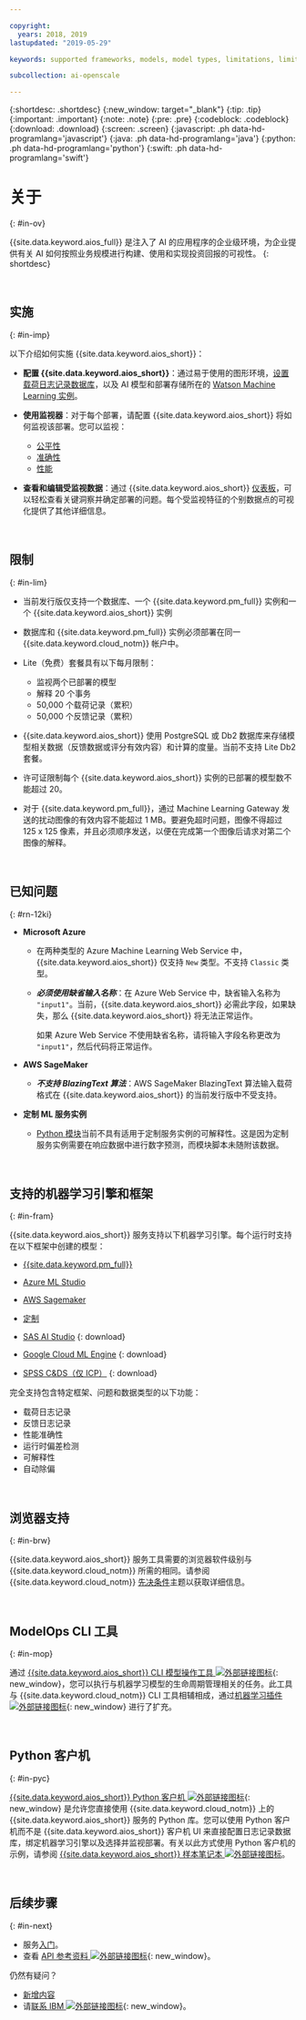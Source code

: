 ```yaml
---

copyright:
  years: 2018, 2019
lastupdated: "2019-05-29"

keywords: supported frameworks, models, model types, limitations, limits

subcollection: ai-openscale

---
```


{:shortdesc: .shortdesc}
{:new_window: target="_blank"}
{:tip: .tip}
{:important: .important}
{:note: .note}
{:pre: .pre}
{:codeblock: .codeblock}
{:download: .download}
{:screen: .screen}
{:javascript: .ph data-hd-programlang='javascript'}
{:java: .ph data-hd-programlang='java'}
{:python: .ph data-hd-programlang='python'}
{:swift: .ph data-hd-programlang='swift'}

# 关于
{: #in-ov}

{{site.data.keyword.aios_full}} 是注入了 AI 的应用程序的企业级环境，为企业提供有关 AI 如何按照业务规模进行构建、使用和实现投资回报的可视性。
{: shortdesc}

<p>&nbsp;</p>

## 实施
{: #in-imp}

以下介绍如何实施 {{site.data.keyword.aios_short}}：

- **配置 {{site.data.keyword.aios_short}}**：通过易于使用的图形环境，[设置载荷日志记录数据库](/docs/services/ai-openscale?topic=ai-openscale-connect-db)，以及 AI 模型和部署存储所在的 [Watson Machine Learning 实例](/docs/services/ai-openscale?topic=ai-openscale-wml-connect)。

- **使用监视器**：对于每个部署，请配置 {{site.data.keyword.aios_short}} 将如何监视该部署。您可以监视：

    - [公平性](/docs/services/ai-openscale?topic=ai-openscale-mf-monitor)
    - [准确性](/docs/services/ai-openscale?topic=ai-openscale-acc-monitor)
    - [性能](/docs/services/ai-openscale?topic=ai-openscale-anlz_metrics#anlz_metrics_performance)

- **查看和编辑受监视数据**：通过 {{site.data.keyword.aios_short}} [仪表板](/docs/services/ai-openscale?topic=ai-openscale-io-ov)，可以轻松查看关键洞察并确定部署的问题。每个受监视特征的个别数据点的可视化提供了其他详细信息。

<p>&nbsp;</p>

## 限制

{: #in-lim}

- 当前发行版仅支持一个数据库、一个 {{site.data.keyword.pm_full}} 实例和一个 {{site.data.keyword.aios_short}} 实例

- 数据库和 {{site.data.keyword.pm_full}} 实例必须部署在同一 {{site.data.keyword.cloud_notm}} 帐户中。

- Lite（免费）套餐具有以下每月限制：

    - 监视两个已部署的模型
    - 解释 20 个事务
    - 50,000 个载荷记录（累积）
    - 50,000 个反馈记录（累积）

- {{site.data.keyword.aios_short}} 使用 PostgreSQL 或 Db2 数据库来存储模型相关数据（反馈数据或评分有效内容）和计算的度量。当前不支持 Lite Db2 套餐。

- 许可证限制每个 {{site.data.keyword.aios_short}} 实例的已部署的模型数不能超过 20。

- 对于 {{site.data.keyword.pm_full}}，通过 Machine Learning Gateway 发送的扰动图像的有效内容不能超过 1 MB。要避免超时问题，图像不得超过 125 x 125 像素，并且必须顺序发送，以便在完成第一个图像后请求对第二个图像的解释。


<p>&nbsp;</p>

## 已知问题
{: #rn-12ki}

- **Microsoft Azure**

    - 在两种类型的 Azure Machine Learning Web Service 中，{{site.data.keyword.aios_short}} 仅支持 `New` 类型。不支持 `Classic` 类型。

    - __*必须使用缺省输入名称*__：在 Azure Web Service 中，缺省输入名称为 `"input1"`。当前，{{site.data.keyword.aios_short}} 必需此字段，如果缺失，那么 {{site.data.keyword.aios_short}} 将无法正常运作。

      如果 Azure Web Service 不使用缺省名称，请将输入字段名称更改为 `"input1"`，然后代码将正常运作。

- **AWS SageMaker**

    - __*不支持 BlazingText 算法*__：AWS SageMaker BlazingText 算法输入载荷格式在 {{site.data.keyword.aios_short}} 的当前发行版中不受支持。

- **定制 ML 服务实例**

    - [Python 模块](/docs/services/ai-openscale?topic=ai-openscale-as-module)当前不具有适用于定制服务实例的可解释性。这是因为定制服务实例需要在响应数据中进行数字预测，而模块脚本未随附该数据。

<p>&nbsp;</p>

## 支持的机器学习引擎和框架
{: #in-fram}

{{site.data.keyword.aios_short}} 服务支持以下机器学习引擎。每个运行时支持在以下框架中创建的模型：

- [{{site.data.keyword.pm_full}}](/docs/services/ai-openscale?topic=ai-openscale-frmwrks-wml#frmwrks-wml) 
- [Azure ML Studio](/docs/services/ai-openscale?topic=ai-openscale-frmwrks-azure#frmwrks-azure)
- [AWS Sagemaker](/docs/services/ai-openscale?topic=ai-openscale-frmwrks-aws-sage#frmwrks-aws-sage)
- [定制](/docs/services/ai-openscale?topic=ai-openscale-frmwrks-custom#frmwrks-custom)


- [SAS AI Studio](/docs/services/ai-openscale?topic=ai-openscale-frmwrks-sas#frmwrks-sas)
{: download}
- [Google Cloud ML Engine](/docs/services/ai-openscale?topic=ai-openscale-frmwrks-google#frmwrks-google)
{: download}
- [SPSS C&DS（仅 ICP）](/docs/services/ai-openscale?topic=ai-openscale-frmwrks-spss#frmwrks-spss)
{: download}

完全支持包含特定框架、问题和数据类型的以下功能：

- 载荷日志记录	
- 反馈日志记录	
- 性能准确性	
- 运行时偏差检测	
- 可解释性	
- 自动除偏

<p>&nbsp;</p>

## 浏览器支持
{: #in-brw}

{{site.data.keyword.aios_short}} 服务工具需要的浏览器软件级别与 {{site.data.keyword.cloud_notm}} 所需的相同。请参阅 {{site.data.keyword.cloud_notm}} [先决条件](/docs/overview?topic=overview-prereqs-platform#browsers-platform)主题以获取详细信息。

<p>&nbsp;</p>

## ModelOps CLI 工具
{: #in-mop}

通过 [{{site.data.keyword.aios_short}} CLI 模型操作工具 ![外部链接图标](../../icons/launch-glyph.svg "外部链接图标")](https://github.com/IBM-Watson/aiopenscale-modelops-cli){: new_window}，您可以执行与机器学习模型的生命周期管理相关的任务。此工具与 {{site.data.keyword.cloud_notm}} CLI 工具相辅相成，通过[机器学习插件 ![外部链接图标](../../icons/launch-glyph.svg "外部链接图标")](https://www.ibm.com/support/knowledgecenter/DSXDOC/analyze-data/ml_dlaas_environment.html){: new_window} 进行了扩充。

<p>&nbsp;</p>

## Python 客户机
{: #in-pyc}

[{{site.data.keyword.aios_short}} Python 客户机 ![外部链接图标](../../icons/launch-glyph.svg "外部链接图标")](http://ai-openscale-python-client.mybluemix.net/){: new_window} 是允许您直接使用 {{site.data.keyword.cloud_notm}} 上的 {{site.data.keyword.aios_short}} 服务的 Python 库。您可以使用 Python 客户机而不是 {{site.data.keyword.aios_short}} 客户机 UI 来直接配置日志记录数据库，绑定机器学习引擎以及选择并监视部署。有关以此方式使用 Python 客户机的示例，请参阅 [{{site.data.keyword.aios_short}} 样本笔记本 ![外部链接图标](../../icons/launch-glyph.svg "外部链接图标")](https://github.com/pmservice/ai-openscale-tutorials/tree/master/notebooks)。

<p>&nbsp;</p>

## 后续步骤
{: #in-next}

- 服务[入门](/docs/services/ai-openscale?topic=ai-openscale-gettingstarted)。
- 查看 [API 参考资料 ![外部链接图标](../../icons/launch-glyph.svg "外部链接图标")](https://{DomainName}/apidocs/ai-openscale){: new_window}。

仍然有疑问？ 

- [新增内容](/docs/services/ai-openscale?topic=ai-openscale-rn-relnotes)
- 请[联系 IBM ![外部链接图标](../../icons/launch-glyph.svg "外部链接图标")](https://www.ibm.com/account/reg/us-en/signup?formid=MAIL-watson){: new_window}。
